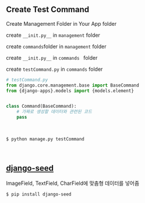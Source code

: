 ## Create Test Command

Create Management Folder in Your App folder

create `__init.py__` in `management` folder

create `commands`folder in `management` folder

create `__init.py__` in `commands ` folder 

create `testCommand.py` in `commands` folder

```python
# testCommand.py
from django.core.management.base import BaseCommand
from {django-apps}.models import {models.element}


class Command(BaseCommand):
    # 가짜로 생성할 데이터와 관련된 코드
    pass
```

<br>

```shell
$ python manage.py testCommand
```

<br>

## [django-seed](https://github.com/Brobin/django-seed)

 ImageField, TextField, CharField에 맞춤형 데이터를 넣어줌

```shell
$ pip install django-seed
```



